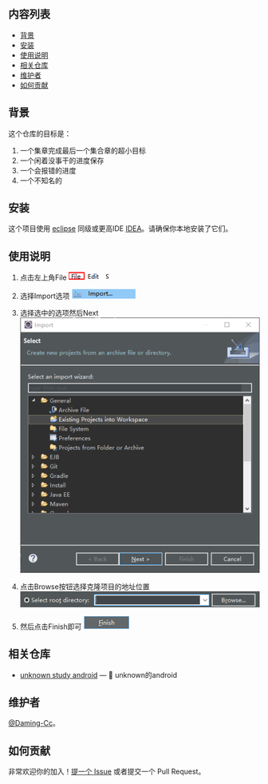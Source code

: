 
## 内容列表

- [背景](#背景)
- [安装](#安装)
- [使用说明](#使用说明)
- [相关仓库](#相关仓库)
- [维护者](#维护者)
- [如何贡献](#如何贡献)

## 背景

这个仓库的目标是：

1. 一个集章完成最后一个集合章的超小目标
2. 一个闲着没事干的进度保存
3. 一个会报错的进度
4. 一个不知名的

## 安装

这个项目使用 [eclipse](https://www.eclipse.org/) 同级或更高IDE [IDEA](https://www.jetbrains.com/products.html#type=ide)。请确保你本地安装了它们。

## 使用说明

1. 点击左上角File
    ![Alt text](https://github.com/Daming-Cc/unknown_study_java/blob/master/images/File.png)
2. 选择Import选项
    ![Alt text](https://github.com/Daming-Cc/unknown_study_java/blob/master/images/Import.png)
3. 选择选中的选项然后Next
    ![Alt text](https://github.com/Daming-Cc/unknown_study_java/blob/master/images/Select.png)  
    
4. 点击Browse按钮选择克隆项目的地址位置
    ![Alt text](https://github.com/Daming-Cc/unknown_study_java/blob/master/images/Address.png)
5. 然后点击Finish即可
    ![Alt text](https://github.com/Daming-Cc/unknown_study_java/blob/master/images/Finish.png)
## 相关仓库

- [unknown study android](https://github.com/Daming-Cc/unknown_study_android) — 💌 unknown的android

## 维护者

[@Daming-Cc](https://github.com/Daming-Cc)。

## 如何贡献

非常欢迎你的加入！[提一个 Issue](https://github.com/Daming-Cc/unknown_study_java/issues/new) 或者提交一个 Pull Request。

